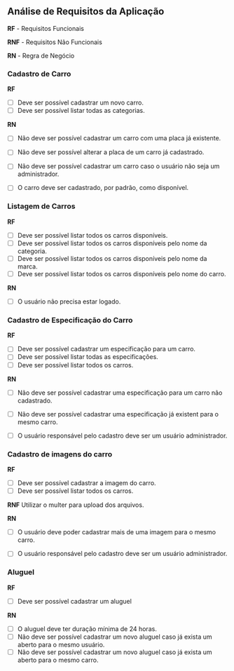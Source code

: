 ## Análise de Requisitos da Aplicação

**RF** - Requisitos Funcionais

**RNF** - Requisitos Não Funcionais

**RN** - Regra de Negócio

### Cadastro de Carro

**RF**
- [ ] Deve ser possível cadastrar um novo carro.
- [ ] Deve ser possível listar todas as categorias.

**RN**
- [ ] Não deve ser possível cadastrar um carro com uma placa já existente.
- [ ] Não deve ser possível alterar a placa de um carro já cadastrado.
- [ ] Não deve ser possível cadastrar um carro caso o usuário não seja um administrador.
- [ ] O carro deve ser cadastrado, por padrão, como disponível.


### Listagem de Carros

**RF**
- [ ] Deve ser possível listar todos os carros disponíveis.
- [ ] Deve ser possível listar todos os carros disponíveis pelo nome da categoria.
- [ ] Deve ser possível listar todos os carros disponíveis pelo nome da marca.
- [ ] Deve ser possível listar todos os carros disponíveis pelo nome do carro.

**RN**
- [ ] O usuário não precisa estar logado.


### Cadastro de Especificação do Carro

**RF**
- [ ] Deve ser possível cadastrar um especificação para um carro.
- [ ] Deve ser possível listar todas as especificações.
- [ ] Deve ser possível listar todos os carros.

**RN**
- [ ] Não deve ser possível cadastrar uma especificação para um carro não cadastrado.
- [ ] Não deve ser possível cadastrar uma especificação já existent para o mesmo carro.
- [ ] O usuário responsável pelo cadastro deve ser um usuário administrador.


### Cadastro de imagens do carro

**RF**
- [ ] Deve ser possível cadastrar a imagem do carro.
- [ ] Deve ser possível listar todos os carros.

**RNF**
Utilizar o multer para upload dos arquivos.

**RN**
- [ ] O usuário deve poder cadastrar mais de uma imagem para o mesmo carro.
- [ ] O usuário responsável pelo cadastro deve ser um usuário administrador.


### Aluguel

**RF**
- [ ] Deve ser possível cadastrar um aluguel

**RN**
- [ ] O aluguel deve ter duração mínima de 24 horas.
- [ ] Não deve ser possível cadastrar um novo aluguel caso já exista um aberto para o mesmo usuário.
- [ ] Não deve ser possível cadastrar um novo aluguel caso já exista um aberto para o mesmo carro.
